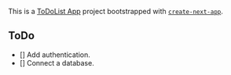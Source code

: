 This is a [ToDoList App](https://) project bootstrapped with [`create-next-app`](https://github.com/vercel/next.js/tree/canary/packages/create-next-app).

## ToDo
- [] Add authentication.
- [] Connect a database. 